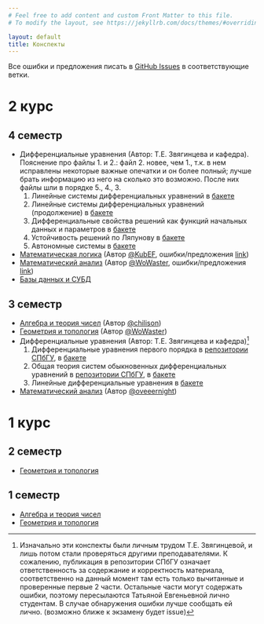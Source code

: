 ```yaml
---
# Feel free to add content and custom Front Matter to this file.
# To modify the layout, see https://jekyllrb.com/docs/themes/#overriding-theme-defaults

layout: default
title: Конспекты
---
```


Все ошибки и предложения писать в [GitHub Issues](https://github.com/WoWaster/lecture-notes/issues) в соответствующие ветки.

# 2 курс

## 4 семестр

- Дифференциальные уравнения (Автор: Т.Е. Звягинцева и кафедра). 
  Пояснение про файлы 1. и 2.: файл 2. новее, чем 1., т.к. в нем исправлены некоторые важные опечатки и он более полный; лучше брать информацию из него на сколько это возможно. 
  После них файлы шли в порядке 5., 4., 3.
  1. Линейные системы дифференциальных уравнений в [бакете](https://storage.yandexcloud.net/tp-2021-lecture-notes/differential-equations-4-part1.pdf)
  2. Линейные системы дифференциальных уравнений (продолжение) в [бакете](https://storage.yandexcloud.net/tp-2021-lecture-notes/differential-equations-4-part2.pdf) 
  4. Дифференциальные свойства решений как функций начальных данных и параметров в [бакете](https://storage.yandexcloud.net/tp-2021-lecture-notes/differential-equations-4-part3.pdf)
  5. Устойчивость решений по Ляпунову в [бакете](https://storage.yandexcloud.net/tp-2021-lecture-notes/differential-equations-4-part4.pdf)
  6. Автономные системы в [бакете](https://storage.yandexcloud.net/tp-2021-lecture-notes/differential-equations-4-part5.pdf)
- [Математическая логика](https://storage.yandexcloud.net/tp-2021-lecture-notes/mathematical-logic-4.pdf) (Автор [@KubEF](https://github.com/KubEF), ошибки/предложения [link](https://github.com/WoWaster/lecture-notes/issues/17))
- [Математический анализ](https://storage.yandexcloud.net/tp-2021-lecture-notes/analysis-4.pdf) (Автор [@WoWaster](https://github.com/WoWaster), ошибки/предложения [link](https://github.com/WoWaster/lecture-notes/issues/13))
- [Базы данных и СУБД](https://drive.google.com/drive/folders/1ZuzWUZsDZGHtOVtiKXRfMgWKEIP_fsNk)

## 3 семестр

- [Алгебра и теория чисел](https://storage.yandexcloud.net/tp-2021-lecture-notes/algebra-and-number-theory-3.pdf) (Автор [@chilison](https://github.com/chilison))
- [Геометрия и топология](https://storage.yandexcloud.net/tp-2021-lecture-notes/geometry-and-topology-3.pdf) (Автор [@WoWaster](https://github.com/WoWaster))
- Дифференциальные уравнения (Автор: Т.Е. Звягинцева и кафедра)[^why]
  1. Дифференциальные уравнения первого порядка в [репозитории СПбГУ](http://hdl.handle.net/11701/34721), в [бакете](https://storage.yandexcloud.net/tp-2021-lecture-notes/differential-equations-3-part1.pdf)
  2. Общая теория систем обыкновенных дифференциальных уравнений в [репозитории СПбГУ](http://hdl.handle.net/11701/37873), в [бакете](https://storage.yandexcloud.net/tp-2021-lecture-notes/differential-equations-3-part2.pdf)
  3. Линейные дифференциальные уравнения в [бакете](https://storage.yandexcloud.net/tp-2021-lecture-notes/differential-equations-3-part3.pdf)
- [Математический анализ](https://storage.yandexcloud.net/tp-2021-lecture-notes/analysis-3.pdf) (Автор [@oveeernight](https://github.com/oveeernight))

# 1 курс

## 2 семестр

- [Геометрия и топология](https://storage.yandexcloud.net/tp-2021-lecture-notes/geometry-and-topology-2.pdf)

## 1 семестр

- [Алгебра и теория чисел](https://storage.yandexcloud.net/tp-2021-lecture-notes/algebra-and-number-theory-1.pdf)
- [Геометрия и топология](https://storage.yandexcloud.net/tp-2021-lecture-notes/geometry-and-topology-1.pdf)

[^why]: Изначально эти конспекты были личным трудом Т.Е. Звягинцевой, и лишь потом стали проверяться другими преподавателями. К сожалению, публикация в репозитории СПбГУ означает ответственность за содержание и корректность материала, соответственно на данный момент там есть только вычитанные и проверенные первые 2 части. Остальные части могут содержать ошибки, поэтому пересылаются Татьяной Евгеньевной лично студентам. В случае обнаружения ошибки лучше сообщать ей лично. (возможно ближе к экзамену будет issue)
